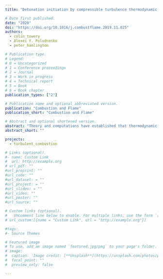 ```yaml
---
title: "Detonation initiation by compressible turbulence thermodynamic fluctuations"

# Date first published.
date: "2020"
doi: "https://doi.org/10.1016/j.combustflame.2019.11.025"
authors:
  - colin_towery
  - Alexei Y. Poludnenko
  - peter_hamlington

# Publication type.
# Legend:
# 0 = Uncategorized
# 1 = Conference proceedings
# 2 = Journal
# 3 = Work in progress
# 4 = Technical report
# 5 = Book
# 6 = Book chapter
publication_types: ["2"]

# Publication name and optional abbreviated version.
publication: "Combustion and Flame"
publication_short: "Combustion and Flame"

# Abstract and optional shortened version.
abstract: "Theory and computations have established that thermodynamic gradients created by hot spots in reac- tive gas mixtures can lead to spontaneous detonation initiation. However, the current laminar theory of the temperature-gradient mechanism for detonation initiation is restricted to idealized physical configurations. Thus, it only predicts conditions for the onset of detonations in quiescent gases, where an isolated hot spot is formed on a timescale shorter than the chemical and acoustic timescales of the gas. In this work, we extend the laminar temperature-gradient mechanism into a statistical model for predicting the detonability of an autoignitive gas experiencing compressible isotropic turbulence fluctuations. Compressible turbulence forms non-monotonic temperature fields with tightly-spaced local minima and maxima that evolve over a range of timescales, including those much larger than chemical and acoustic timescales. We examine the utility of the adapted statistical model through direct numerical simulations of compressible isotropic turbulence in premixed hydrogen-air reactants for a range of conditions. We find strong, but not conclusive, evidence that the model can predict the degree of detonability in an autoignitive gas due to turbulence-induced thermodynamic gradients."
abstract_short: ""

projects:
  - turbulent_combustion

# Links (optional).
#- name: Custom Link
#  url: http://example.org
# url_pdf: ""
#url_preprint: ""
#url_code: ""
#url_dataset: = ""
#url_project: = ""
#url_slides: = ""
#url_video: ""
#url_poster: ""
#url_source: ""

# Custom links (optional).
#   Uncomment line below to enable. For multiple links, use the form `[{...}, {...}, {...}]`.
# url_custom:[{name = "Custom Link", url = "http://example.org"}]

#tags:
#- Source Themes

# Featured image
# To use, add an image named `featured.jpg/png` to your page's folder.
# image:
#  caption: 'Image credit: [**Unsplash**](https://unsplash.com/photos/pLCdAaMFLTE)'
#  focal_point: ""
#  preview_only: false

---
```

